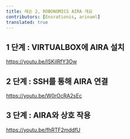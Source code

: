 ```yaml
---
title: 레슨 2, ROBONOMICS AIRA 개요 
contributors: [Ensrationis, arinaml]
translated: true
---
```


## 1 단계 : VIRTUALBOX에 AIRA 설치

https://youtu.be/ISKilRfY3Ow

## 2 단계 : SSH를 통해 AIRA 연결

https://youtu.be/W0rOcRA2sEc

## 3 단계 : AIRA와 상호 작용

https://youtu.be/fhRTF2mddfU